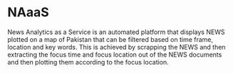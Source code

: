 # NAaaS
News Analytics as a Service is an automated platform that displays NEWS plotted on a map of Pakistan that can be filtered based on time frame, location and key words. This is achieved by scrapping the NEWS and then extracting the focus time and focus location out of the NEWS documents and then plotting them according to the focus location.
